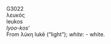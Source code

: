 <body>
  <p>G3022<br>  λευκός  <br> leukos  <br><i>lyoo-kos‘ </i><br>From   λύκη    lukē   (“light”); <i>white:</i> - white.<br></p>
 </body>